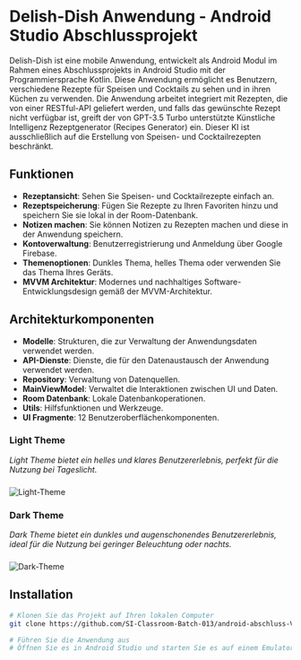 # Delish-Dish Anwendung - Android Studio Abschlussprojekt

Delish-Dish ist eine mobile Anwendung, entwickelt als Android Modul im Rahmen eines Abschlussprojekts in Android Studio mit der Programmiersprache Kotlin. Diese Anwendung ermöglicht es Benutzern, verschiedene Rezepte für Speisen und Cocktails zu sehen und in ihren Küchen zu verwenden. Die Anwendung arbeitet integriert mit Rezepten, die von einer RESTful-API geliefert werden, und falls das gewünschte Rezept nicht verfügbar ist, greift der von GPT-3.5 Turbo unterstützte Künstliche Intelligenz Rezeptgenerator (Recipes Generator) ein. Dieser KI ist ausschließlich auf die Erstellung von Speisen- und Cocktailrezepten beschränkt.

## Funktionen
- **Rezeptansicht**: Sehen Sie Speisen- und Cocktailrezepte einfach an.
- **Rezeptspeicherung**: Fügen Sie Rezepte zu Ihren Favoriten hinzu und speichern Sie sie lokal in der Room-Datenbank.
- **Notizen machen**: Sie können Notizen zu Rezepten machen und diese in der Anwendung speichern.
- **Kontoverwaltung**: Benutzerregistrierung und Anmeldung über Google Firebase.
- **Themenoptionen**: Dunkles Thema, helles Thema oder verwenden Sie das Thema Ihres Geräts.
- **MVVM Architektur**: Modernes und nachhaltiges Software-Entwicklungsdesign gemäß der MVVM-Architektur.

## Architekturkomponenten
- **Modelle**: Strukturen, die zur Verwaltung der Anwendungsdaten verwendet werden.
- **API-Dienste**: Dienste, die für den Datenaustausch der Anwendung verwendet werden.
- **Repository**: Verwaltung von Datenquellen.
- **MainViewModel**: Verwaltet die Interaktionen zwischen UI und Daten.
- **Room Datenbank**: Lokale Datenbankoperationen.
- **Utils**: Hilfsfunktionen und Werkzeuge.
- **UI Fragmente**: 12 Benutzeroberflächenkomponenten.

###


### Light Theme
*Light Theme bietet ein helles und klares Benutzererlebnis, perfekt für die Nutzung bei Tageslicht.*
###
![Light-Theme](https://github.com/SI-Classroom-Batch-013/android-abschluss-VolkanSyntax/assets/148045998/0a089784-84b7-4adb-9616-0c54d6ed151a)


### Dark Theme
*Dark Theme bietet ein dunkles und augenschonendes Benutzererlebnis, ideal für die Nutzung bei geringer Beleuchtung oder nachts.*
###
![Dark-Theme](https://github.com/SI-Classroom-Batch-013/android-abschluss-VolkanSyntax/assets/148045998/f4903da1-62e3-4fd0-87b8-02861d4ecd20)


## Installation
```bash
# Klonen Sie das Projekt auf Ihren lokalen Computer
git clone https://github.com/SI-Classroom-Batch-013/android-abschluss-VolkanSyntax.git

# Führen Sie die Anwendung aus
# Öffnen Sie es in Android Studio und starten Sie es auf einem Emulator oder laden Sie es auf ein echtes Gerät.


